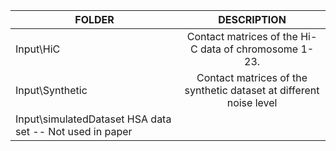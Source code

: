 |FOLDER						|	DESCRIPTION |
|----------|:------:|
|Input\HiC				|		Contact matrices of the Hi-C data of chromosome 1-23. |
|Input\Synthetic			|		Contact matrices of the synthetic dataset at different noise level|
|Input\simulatedDataset			HSA data set -- Not used in paper |
